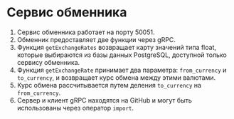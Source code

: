 # Сервис обменника
1. Сервис обменника работает на порту 50051.
2. Обменник предоставляет две функции через gRPC.
3. Функция `getExchangeRates` возвращает карту значений типа float, которые выбираются из базы данных PostgreSQL, доступной только сервису обменника.
4. Функция `getExchangeRate` принимает два параметра: `from_currency` и `to_currency`, и возвращает курс обмена между этими валютами.
5. Курс обмена рассчитывается путем деления `to_currency` на `from_currency`.
6. Сервер и клиент gRPC находятся на GitHub и могут быть использованы через оператор `import`.
